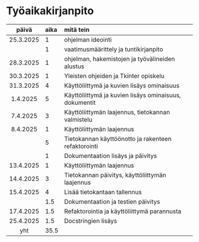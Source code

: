 # Työaikakirjanpito

| päivä | aika | mitä tein  |
| :----:|:-----| :-----|
| 25.3.2025 | 1    | ohjelman ideointi |
|           | 1    | vaatimusmäärittely ja tuntikirjanpito |
| 28.3.2025 | 1    | ohjelman, hakemistojen ja työvälineiden alustus |
| 30.3.2025       | 1    | Yleisten ohjeiden ja Tkinter opiskelu |
| 31.3.2025       |  4   | Käyttöliittymä ja kuvien lisäys ominaisuus |
| 1.4.2025       |   5  | Käyttöliittymä ja kuvien lisäys ominaisuus, dokumentit |
| 7.4.2025       |   3  | Käyttöliittymän laajennus, tietokannan valmistelu |
| 8.4.2025       |   1  | Käyttöliittymän laajennus |
|        |   5  | Tietokannan käyttöönotto ja rakenteen refaktorointi |
|        |   1  | Dokumentaation lisäys ja päivitys |
| 13.4.2025       |   1  |  Käyttöliittymän laajennus |
| 14.4.2025       |   3  |  Tietokannan päivitys, käyttöliittymän laajennus |
| 15.4.2025       |   4  |  Lisää tietokantaan tallennus |
|        |   1.5  |  Dokumentaation ja testien päivitys |
| 17.4.2025       |   1.5  |  Refaktorointia ja käyttöliittymä parannusta |
| 25.4.2025       |   1.5  | Docstringien lisäys  |
| yht       | 35.5    | |